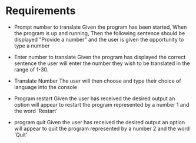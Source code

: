 # Requirements

- Prompt number to translate Given the program has been started, When the program is up and running, Then the following sentence should be displayed "Provide a number" and the user is given the opportunity to type a number

- Enter number to translate Given the program has displayed the correct sentence the user will enter the number they wish to be translated in the range of 1-30.

- Translate Number The user will then choose and type their choice of
 language into the console

- Program restart Given the user has received the desired output an option will 
appear to restart the program represented by a number 1 and
the word 'Restart' 

- program quit  Given the user has received the desired output an option will
appear to quit the program represented by a number 2 and the word 'Quit'
